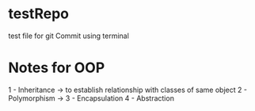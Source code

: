 # testRepo

test file for git 
Commit using terminal

# Notes for OOP
1 - Inheritance -> to establish relationship with classes of same object
2 - Polymorphism ->
3 - Encapsulation
4 - Abstraction
